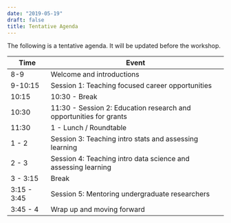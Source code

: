 ```yaml
---
date: "2019-05-19"
draft: false
title: Tentative Agenda
---
```


The following is a tentative agenda. It will be updated before the workshop.

| Time         | Event |
|--------------|-----------------------------------------------------|
| 8-9          | Welcome and introductions |
| 9-10:15      | Session 1: Teaching focused career opportunities |
| 10:15        | 10:30 - Break |
| 10:30        | 11:30 - Session 2: Education research and opportunities for grants |
| 11:30        | 1 - Lunch / Roundtable |
| 1 - 2        | Session 3: Teaching intro stats and assessing learning |
| 2 - 3        | Session 4: Teaching intro data science and assessing learning |
| 3 - 3:15     | Break |
| 3:15 - 3:45  | Session 5: Mentoring undergraduate researchers |
| 3:45 - 4     | Wrap up and moving forward |

